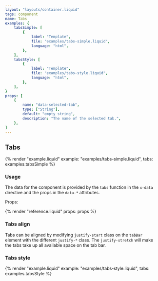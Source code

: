 ```yaml
---
layout: "layouts/container.liquid"
tags: component
name: Tabs
examples: {
    tabsSimple: [
        {
            label: "Template",
            file: "examples/tabs-simple.liquid",
            language: "html",
        },
    ],
    tabsStyle: [
        {
            label: "Template",
            file: "examples/tabs-style.liquid",
            language: "html",
        },
    ],
}
props: [
    {
        name: "data-selected-tab",
        type: ["String"],
        default: "empty string",
        description: "The name of the selected tab.",
    },
]
---
```

## Tabs

{% render "example.liquid" example: "examples/tabs-simple.liquid", tabs: examples.tabsSimple %}

### Usage

The data for the component is provided by the `tabs` function in the `x-data` directive and the props in the `data-*` attributes.

Props:

{% render "reference.liquid" props: props %}

### Tabs align

Tabs can be aligned by modifying `justify-start` class on the `tabBar` element with the different `justify-*` class. The `justify-stretch` will make the tabs take up all available space on the tab bar.

### Tabs style

{% render "example.liquid" example: "examples/tabs-style.liquid", tabs: examples.tabsStyle %}
